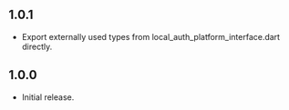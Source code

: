 ## 1.0.1

* Export externally used types from local_auth_platform_interface.dart directly.

## 1.0.0

* Initial release.
